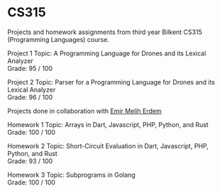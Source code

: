 # CS315
Projects and homework assignments from third year Bilkent CS315 (Programming Languages) course.

Project 1 Topic: A Programming Language for Drones and its Lexical Analyzer  
Grade: 95 / 100  

Project 2 Topic: Parser for a Programming Language for Drones and its Lexical Analyzer  
Grade: 96 / 100  

Projects done in collaboration with [Emir Melih Erdem](https://github.com/emirmeliherdem)  

Homework 1 Topic: Arrays in Dart, Javascript, PHP, Python, and Rust  
Grade: 100 / 100  

Homework 2 Topic: Short-Circuit Evaluation in Dart, Javascript, PHP, Python, and Rust  
Grade: 93 / 100  

Homework 3 Topic: Subprograms in Golang  
Grade: 100 / 100




